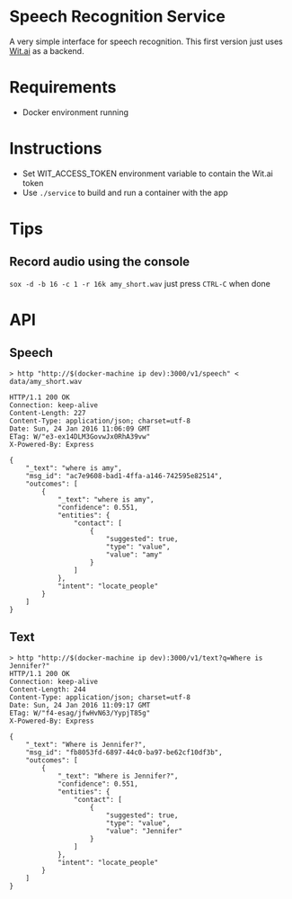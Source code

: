 # Speech Recognition Service
A very simple interface for speech recognition. This first version just uses [Wit.ai](https://wit.ai) as a backend.

# Requirements
- Docker environment running

# Instructions
- Set WIT_ACCESS_TOKEN environment variable to contain the Wit.ai token
- Use `./service` to build and run a container with the app

# Tips
## Record audio using the console
`sox -d -b 16 -c 1 -r 16k amy_short.wav` just press `CTRL-C` when done

# API
## Speech
```
> http "http://$(docker-machine ip dev):3000/v1/speech" < data/amy_short.wav

HTTP/1.1 200 OK
Connection: keep-alive
Content-Length: 227
Content-Type: application/json; charset=utf-8
Date: Sun, 24 Jan 2016 11:06:09 GMT
ETag: W/"e3-ex14DLM3GovwJx0RhA39vw"
X-Powered-By: Express

{
    "_text": "where is amy",
    "msg_id": "ac7e9608-bad1-4ffa-a146-742595e82514",
    "outcomes": [
        {
            "_text": "where is amy",
            "confidence": 0.551,
            "entities": {
                "contact": [
                    {
                        "suggested": true,
                        "type": "value",
                        "value": "amy"
                    }
                ]
            },
            "intent": "locate_people"
        }
    ]
}
```

## Text
```
> http "http://$(docker-machine ip dev):3000/v1/text?q=Where is Jennifer?"
HTTP/1.1 200 OK
Connection: keep-alive
Content-Length: 244
Content-Type: application/json; charset=utf-8
Date: Sun, 24 Jan 2016 11:09:17 GMT
ETag: W/"f4-esag/jfwHvN63/YypjT85g"
X-Powered-By: Express

{
    "_text": "Where is Jennifer?",
    "msg_id": "fb8053fd-6897-44c0-ba97-be62cf10df3b",
    "outcomes": [
        {
            "_text": "Where is Jennifer?",
            "confidence": 0.551,
            "entities": {
                "contact": [
                    {
                        "suggested": true,
                        "type": "value",
                        "value": "Jennifer"
                    }
                ]
            },
            "intent": "locate_people"
        }
    ]
}
```

